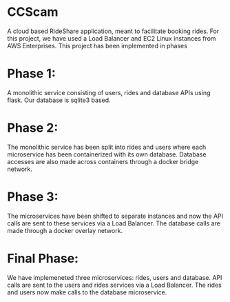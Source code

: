 # CCScam
A cloud based RideShare application, meant to facilitate booking rides.
For this project, we have used a Load Balancer and EC2 Linux instances from AWS Enterprises.
This project has been implemented in phases
# Phase 1:
A monolithic service consisting of users, rides and database APIs using flask. Our database is sqlite3 based.
# Phase 2:
The monolithic service has been split into rides and users where each microservice has been containerized with its own database. Database accesses are also made across containers through a docker bridge network.
# Phase 3:
The microservices have been shifted to separate instances and now the API calls are sent to these services via a Load Balancer. The database calls are made through a docker overlay network.
# Final Phase:
We have implemeneted three microservices: rides, users and database.
API calls are sent to the users and rides services via a Load Balancer. The rides and users now make calls to the database microservice.
